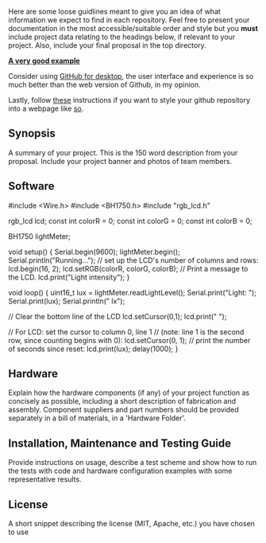 Here are some loose guidlines meant to give you an idea of what information we expect to find in each repository. Feel free to present your documentation in the most accessible/suitable order and style but you **must** include project data relating to the headings below, if relevant to your project. Also, include your final proposal in the top directory.

[**A very good example**](https://github.com/Biological-Microsystems-Laboratory/micropipette)

Consider using [GitHub for desktop](https://desktop.github.com/), the user interface and experience is so much better than the web version of Github, in my opinion.

Lastly, follow [these](https://pages.github.com/) instructions if you want to style your github repository into a webpage like [so](https://biomakers.github.io/Example-repo/).

## Synopsis

A summary of your project. This is the 150 word description from your proposal. Include your project banner and photos of team members.

## Software


#include <Wire.h>
#include <BH1750.h>
#include "rgb_lcd.h"

rgb_lcd lcd;
const int colorR = 0;
const int colorG = 0;
const int colorB = 0;

BH1750 lightMeter;

void setup() {
  Serial.begin(9600);
  lightMeter.begin();
  Serial.println("Running...");
  // set up the LCD's number of columns and rows:
  lcd.begin(16, 2);
  lcd.setRGB(colorR, colorG, colorB);
  // Print a message to the LCD.
  lcd.print("Light intensity");
}

void loop() {
  uint16_t lux = lightMeter.readLightLevel();
  Serial.print("Light: ");
  Serial.print(lux);
  Serial.println(" lx");

  // Clear the bottom line of the LCD
  lcd.setCursor(0,1);
  lcd.print("          ");

  // For LCD: set the cursor to column 0, line 1
  // (note: line 1 is the second row, since counting begins with 0):
  lcd.setCursor(0, 1);
  // print the number of seconds since reset:
  lcd.print(lux);
  delay(1000);
}

## Hardware

Explain how the hardware components (if any) of your project function as concisely as possible, including a short description of fabrication and assembly. Component suppliers and part numbers should be provided separately in a bill of materials, in a 'Hardware Folder'.

## Installation, Maintenance and Testing Guide

Provide instructions on usage, describe a test scheme and show how to run the tests with code and hardware configuration examples with some representative results.

## License

A short snippet describing the license (MIT, Apache, etc.) you have chosen to use
